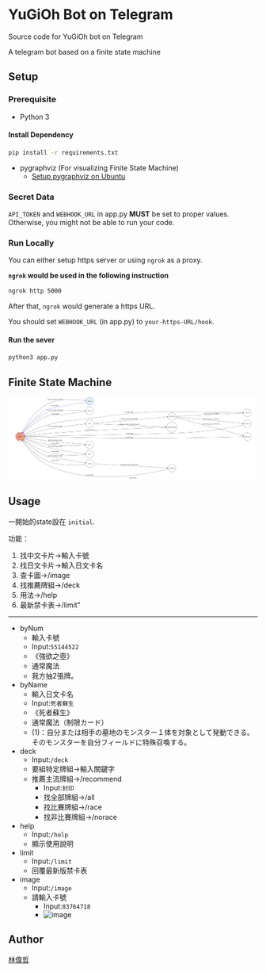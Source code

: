 # YuGiOh Bot on Telegram

Source code for YuGiOh bot on Telegram

A telegram bot based on a finite state machine

## Setup

### Prerequisite
* Python 3

#### Install Dependency
```sh
pip install -r requirements.txt
```

* pygraphviz (For visualizing Finite State Machine)
    * [Setup pygraphviz on Ubuntu](http://www.jianshu.com/p/a3da7ecc5303)

### Secret Data

`API_TOKEN` and `WEBHOOK_URL` in app.py **MUST** be set to proper values.
Otherwise, you might not be able to run your code.

### Run Locally
You can either setup https server or using `ngrok` as a proxy.

**`ngrok` would be used in the following instruction**

```sh
ngrok http 5000
```

After that, `ngrok` would generate a https URL.

You should set `WEBHOOK_URL` (in app.py) to `your-https-URL/hook`.

#### Run the sever

```sh
python3 app.py
```

## Finite State Machine
![fsm](./img/show-fsm.png)

## Usage
一開始的state設在 `initial`.

功能：

1. 找中文卡片→輸入卡號
2. 找日文卡片→輸入日文卡名
3. 查卡圖→/image
4. 找推薦牌組→/deck
5. 用法→/help
6. 最新禁卡表→/limit"

----------

* byNum
	* 輸入卡號
	* Input:`55144522` 
	* 《強欲之壺》
	* 通常魔法
	* 我方抽2張牌。
* byName
	* 輸入日文卡名
	* Input:`死者蘇生`
	* 《死者蘇生》
	* 通常魔法（制限カード）
	* (1)：自分または相手の墓地のモンスター１体を対象として発動できる。
そのモンスターを自分フィールドに特殊召喚する。
* deck
	* Input:`/deck`
	* 要組特定牌組→輸入關鍵字
	* 推薦主流牌組→/recommend
		* Input:`封印`
		* 找全部牌組→/all
		* 找比賽牌組→/race
		* 找非比賽牌組→/norace
* help
	* Input:`/help`
	* 顯示使用說明
* limit
	* Input:`/limit`
	* 回覆最新版禁卡表
* image
	* Input:`/image`
	* 請輸入卡號
		* Input:`83764718`
		* ![image](http://cdn.asia.xpg.cards/card-image/ST17/JP022/fd5781eb-64e4-41c4-ab88-bc1a374fd4e0200X282.jpg?v=1)

## Author
[林偉哲](https://github.com/linpaul2004)
